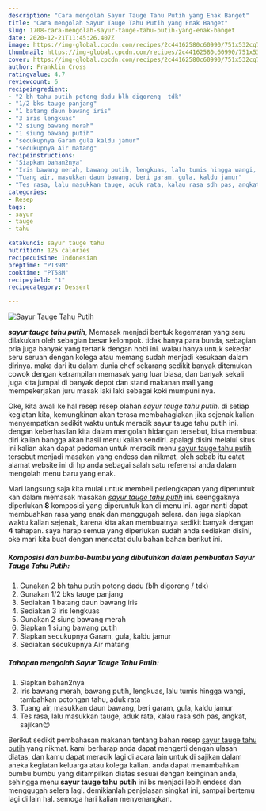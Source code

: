 ```yaml
---
description: "Cara mengolah Sayur Tauge Tahu Putih yang Enak Banget"
title: "Cara mengolah Sayur Tauge Tahu Putih yang Enak Banget"
slug: 1708-cara-mengolah-sayur-tauge-tahu-putih-yang-enak-banget
date: 2020-12-21T11:45:26.407Z
image: https://img-global.cpcdn.com/recipes/2c44162580c60990/751x532cq70/sayur-tauge-tahu-putih-foto-resep-utama.jpg
thumbnail: https://img-global.cpcdn.com/recipes/2c44162580c60990/751x532cq70/sayur-tauge-tahu-putih-foto-resep-utama.jpg
cover: https://img-global.cpcdn.com/recipes/2c44162580c60990/751x532cq70/sayur-tauge-tahu-putih-foto-resep-utama.jpg
author: Franklin Cross
ratingvalue: 4.7
reviewcount: 6
recipeingredient:
- "2 bh tahu putih potong dadu blh digoreng  tdk"
- "1/2 bks tauge panjang"
- "1 batang daun bawang iris"
- "3 iris lengkuas"
- "2 siung bawang merah"
- "1 siung bawang putih"
- "secukupnya Garam gula kaldu jamur"
- "secukupnya Air matang"
recipeinstructions:
- "Siapkan bahan2nya"
- "Iris bawang merah, bawang putih, lengkuas, lalu tumis hingga wangi, tambahkan potongan tahu, aduk rata"
- "Tuang air, masukkan daun bawang, beri garam, gula, kaldu jamur"
- "Tes rasa, lalu masukkan tauge, aduk rata, kalau rasa sdh pas, angkat, sajikan😊"
categories:
- Resep
tags:
- sayur
- tauge
- tahu

katakunci: sayur tauge tahu 
nutrition: 125 calories
recipecuisine: Indonesian
preptime: "PT39M"
cooktime: "PT58M"
recipeyield: "1"
recipecategory: Dessert

---
```



![Sayur Tauge Tahu Putih](https://img-global.cpcdn.com/recipes/2c44162580c60990/751x532cq70/sayur-tauge-tahu-putih-foto-resep-utama.jpg)

<b><i>sayur tauge tahu putih</i></b>, Memasak menjadi bentuk kegemaran yang seru dilakukan oleh sebagian besar kelompok. tidak hanya para bunda, sebagian pria juga banyak yang tertarik dengan hobi ini. walau hanya untuk sekedar seru seruan dengan kolega atau memang sudah menjadi kesukaan dalam dirinya. maka dari itu dalam dunia chef sekarang sedikit banyak ditemukan cowok dengan ketrampilan memasak yang luar biasa, dan banyak sekali juga kita jumpai di banyak depot dan stand makanan mall yang mempekerjakan juru masak laki laki sebagai koki mumpuni nya.

Oke, kita awali ke hal resep resep olahan <i>sayur tauge tahu putih</i>. di setiap kegiatan kita, kemungkinan akan terasa membahagiakan jika sejenak kalian menyempatkan sedikit waktu untuk meracik sayur tauge tahu putih ini. dengan keberhasilan kita dalam mengolah hidangan tersebut, bisa membuat diri kalian bangga akan hasil menu kalian sendiri. apalagi disini melalui situs ini kalian akan dapat pedoman untuk meracik menu <u>sayur tauge tahu putih</u> tersebut menjadi masakan yang endess dan nikmat, oleh sebab itu catat alamat website ini di hp anda sebagai salah satu referensi anda dalam mengolah menu baru yang enak.




Mari langsung saja kita mulai untuk membeli perlengkapan yang diperuntuk kan dalam memasak masakan <u><i>sayur tauge tahu putih</i></u> ini. seenggaknya diperlukan <b>8</b> komposisi yang diperuntuk kan di menu ini. agar nanti dapat membuahkan rasa yang enak dan menggugah selera. dan juga siapkan waktu kalian sejenak, karena kita akan membuatnya sedikit banyak dengan <b>4</b> tahapan. saya harap semua yang diperlukan sudah anda sediakan disini, oke mari kita buat dengan mencatat dulu bahan bahan berikut ini.

<!--inarticleads1-->

##### Komposisi dan bumbu-bumbu yang dibutuhkan dalam pembuatan Sayur Tauge Tahu Putih:

1. Gunakan 2 bh tahu putih potong dadu (blh digoreng / tdk)
1. Gunakan 1/2 bks tauge panjang
1. Sediakan 1 batang daun bawang iris
1. Sediakan 3 iris lengkuas
1. Gunakan 2 siung bawang merah
1. Siapkan 1 siung bawang putih
1. Siapkan secukupnya Garam, gula, kaldu jamur
1. Sediakan secukupnya Air matang




<!--inarticleads2-->

##### Tahapan mengolah Sayur Tauge Tahu Putih:

1. Siapkan bahan2nya
1. Iris bawang merah, bawang putih, lengkuas, lalu tumis hingga wangi, tambahkan potongan tahu, aduk rata
1. Tuang air, masukkan daun bawang, beri garam, gula, kaldu jamur
1. Tes rasa, lalu masukkan tauge, aduk rata, kalau rasa sdh pas, angkat, sajikan😊




Berikut sedikit pembahasan makanan tentang bahan resep <u>sayur tauge tahu putih</u> yang nikmat. kami berharap anda dapat mengerti dengan ulasan diatas, dan kamu dapat meracik lagi di acara lain untuk di sajikan dalam aneka kegiatan keluarga atau kolega kalian. anda dapat menambahkan bumbu bumbu yang ditampilkan diatas sesuai dengan keinginan anda, sehingga menu <b>sayur tauge tahu putih</b> ini bs menjadi lebih endess dan menggugah selera lagi. demikianlah penjelasan singkat ini, sampai bertemu lagi di lain hal. semoga hari kalian menyenangkan.
